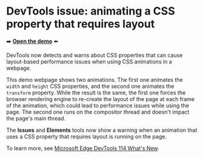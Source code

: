 # DevTools issue: animating a CSS property that requires layout

➡️ **[Open the demo](https://microsoftedge.github.io/Demos/devtools-animated-property-issue/)** ⬅️

DevTools now detects and warns about CSS properties that can cause layout-based performance issues when using CSS animations in a webpage.

This demo webpage shows two animations. The first one animates the `width` and `height` CSS properties, and the second one animates the `transform` property. While the result is the same, the first one forces the browser rendering engine to re-create the layout of the page at each frame of the animation, which could lead to performance issues while using the page. The second one runs on the compositor thread and doesn't impact the page's main thread.

The **Issues** and **Elements** tools now show a warning when an animation that uses a CSS property that requires layout is running on the page.

To learn more, see [Microsoft Edge DevTools 114 What's New](https://learn.microsoft.com/microsoft-edge/devtools-guide-chromium/whats-new/2023/06/devtools-114#the-issues-tool-and-styles-pane-warn-about-css-properties-that-trigger-layout).
